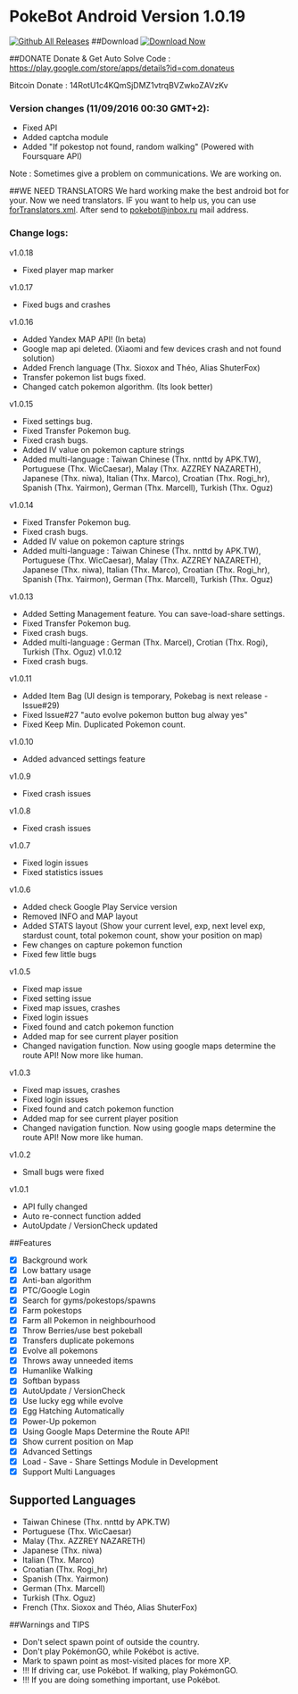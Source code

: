 # PokeBot Android Version 1.0.19


[![Github All Releases](https://img.shields.io/github/downloads/PokeBotPub/PokeBot-Android/total.svg)](https://github.com/PokeBotPub/PokeBot-Android/releases)
##Download
<a href="https://github.com/PokeBotPub/PokeBot-Android/releases/download/1.0.19/PokeBot.v1.0.19.apk">![Download Now](https://raw.githubusercontent.com/PokeBotPub/PokeBot-Android/f5f70e973818974e5e83335a73589cc965d03227/Download-Button.png "Download Now")</a>


##DONATE
Donate & Get Auto Solve Code : https://play.google.com/store/apps/details?id=com.donateus

Bitcoin Donate : 14RotU1c4KQmSjDMZ1vtrqBVZwkoZAVzKv

<h3>Version changes (11/09/2016 00:30 GMT+2):</h3>

* Fixed API
* Added captcha module
* Added "If pokestop not found, random walking" (Powered with Foursquare API)


Note : Sometimes give a problem on communications. We are working on.


##WE NEED TRANSLATORS
We hard working make the best android bot for your. Now we need translators. IF you want to help us, you can use <a href="https://github.com/PokeBotPub/PokeBot-Android/blob/master/forTranslators.xml">forTranslators.xml</a>. After send to pokebot@inbox.ru mail address. 


<h3>Change logs:</h3>
v1.0.18

* Fixed player map marker

v1.0.17

* Fixed bugs and crashes

v1.0.16

* Added Yandex MAP API! (In beta)
* Google map api deleted. (Xiaomi and few devices crash and not found solution)
* Added French language (Thx. Sioxox and Théo, Alias ShuterFox)
* Transfer pokemon list bugs fixed.
* Changed catch pokemon algorithm. (Its look better)

v1.0.15

* Fixed settings bug.
* Fixed Transfer Pokemon bug.
* Fixed crash bugs.
* Added IV value on pokemon capture strings
* Added multi-language : Taiwan Chinese (Thx. nnttd by APK.TW), Portuguese (Thx. WicCaesar), Malay (Thx. AZZREY NAZARETH), Japanese (Thx. niwa), Italian (Thx. Marco), Croatian (Thx. Rogi_hr), Spanish (Thx. Yairmon), German (Thx. Marcell), Turkish (Thx. Oguz)

v1.0.14

* Fixed Transfer Pokemon bug.
* Fixed crash bugs.
* Added IV value on pokemon capture strings
* Added multi-language : Taiwan Chinese (Thx. nnttd by APK.TW), Portuguese (Thx. WicCaesar), Malay (Thx. AZZREY NAZARETH), Japanese (Thx. niwa), Italian (Thx. Marco), Croatian (Thx. Rogi_hr), Spanish (Thx. Yairmon), German (Thx. Marcell), Turkish (Thx. Oguz)

v1.0.13
* Added Setting Management feature. You can save-load-share settings.
* Fixed Transfer Pokemon bug.
* Fixed crash bugs.
* Added multi-language : German (Thx. Marcel), Crotian (Thx. Rogi), Turkish (Thx. Oguz)
v1.0.12
* Fixed crash bugs.
 
v1.0.11
* Added Item Bag (UI design is temporary, Pokebag is next release - Issue#29) 
* Fixed Issue#27 "auto evolve pokemon button bug alway yes"
* Fixed Keep Min. Duplicated Pokemon count.

v1.0.10
* Added advanced settings feature

v1.0.9
* Fixed crash issues

v1.0.8
* Fixed crash issues

v1.0.7
* Fixed login issues
* Fixed statistics issues

v1.0.6
* Added check Google Play Service version 
* Removed INFO and MAP layout
* Added STATS layout (Show your current level, exp, next level exp, stardust count, total pokemon count, show your position on map)
* Few changes on capture pokemon function
* Fixed few little bugs

v1.0.5
* Fixed map issue
* Fixed setting issue
* Fixed map issues, crashes
* Fixed login issues
* Fixed found and catch pokemon function
* Added map for see current player position
* Changed navigation function. Now using google maps determine the route API! Now more like human.

v1.0.3
* Fixed map issues, crashes
* Fixed login issues
* Fixed found and catch pokemon function
* Added map for see current player position
* Changed navigation function. Now using google maps determine the route API! Now more like human.

v1.0.2
* Small bugs were fixed

v1.0.1
* API fully changed
* Auto re-connect function added
* AutoUpdate / VersionCheck updated


##Features
- [x] Background work
- [x] Low battary usage
- [x] Anti-ban algorithm
- [x] PTC/Google Login
- [x] Search for gyms/pokestops/spawns
- [x] Farm pokestops
- [x] Farm all Pokemon in neighbourhood
- [x] Throw Berries/use best pokeball
- [x] Transfers duplicate pokemons
- [x] Evolve all pokemons
- [x] Throws away unneeded items
- [x] Humanlike Walking
- [x] Softban bypass
- [x] AutoUpdate / VersionCheck
- [x] Use lucky egg while evolve
- [x] Egg Hatching Automatically
- [x] Power-Up pokemon
- [x] Using Google Maps Determine the Route API!
- [x] Show current position on Map
- [x] Advanced Settings
- [x] Load - Save - Share Settings Module in Development
- [x] Support Multi Languages

## Supported Languages
* Taiwan Chinese (Thx. nnttd by APK.TW)
* Portuguese (Thx. WicCaesar)
* Malay (Thx. AZZREY NAZARETH)
* Japanese (Thx. niwa)
* Italian (Thx. Marco)
* Croatian (Thx. Rogi_hr)
* Spanish (Thx. Yairmon)
* German (Thx. Marcell)
* Turkish (Thx. Oguz)
* French (Thx. Sioxox and Théo, Alias ShuterFox)

##Warnings and TIPS
* Don't select spawn point of outside the country. 
* Don't play PokémonGO, while Pokébot is active. 
* Mark to spawn point as most-visited places for more XP.
* !!! If driving car, use Pokébot. If walking, play PokémonGO.
* !!! If you are doing something important, use Pokébot. 
